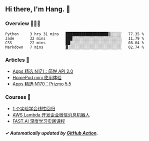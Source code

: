 ## Hi there, I'm Hang. 👋

### Overview 👨🏻‍💻

<!--START_SECTION:waka-->
```text
Python     3 hrs 31 mins   ███████████████████▒░░░░░   77.35 % 
Jade       32 mins         ███░░░░░░░░░░░░░░░░░░░░░░   11.79 % 
CSS        22 mins         ██░░░░░░░░░░░░░░░░░░░░░░░   08.04 % 
Markdown   7 mins          ▓░░░░░░░░░░░░░░░░░░░░░░░░   02.74 % 
```
<!--END_SECTION:waka-->

### Articles 📝

<!-- BLOG:START -->
- [Apps 精选 N171：简悦 API 2.0](https://huhuhang.com/post/product-hunt/product-hunt-n171?from=github)
- [HomePod mini 使用体验](https://huhuhang.com/post/apps/homepod-mini-comments?from=github)
- [Apps 精选 N170：Prizmo 5.5](https://huhuhang.com/post/product-hunt/product-hunt-n170?from=github)<!-- BLOG:END -->

### Courses 🔗

<!-- SYL:START -->
- [1 个实验学会线性回归](https://lanqiao.cn/courses/4855)
- [AWS Lambda 开发企业微信消息机器人](https://lanqiao.cn/courses/2868)
- [FAST.AI 深度学习实践课程](https://lanqiao.cn/courses/1445)
<!-- SYL:END -->

##### ✓ Automatically updated by [GitHub Action](https://github.com/huhuhang/huhuhang/actions).
